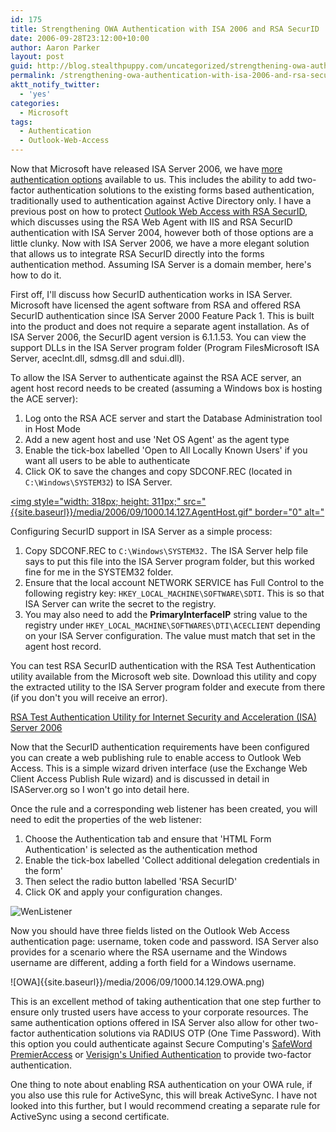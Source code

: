 ```yaml
---
id: 175
title: Strengthening OWA Authentication with ISA 2006 and RSA SecurID
date: 2006-09-28T23:12:00+10:00
author: Aaron Parker
layout: post
guid: http://blog.stealthpuppy.com/uncategorized/strengthening-owa-authentication-with-isa-2006-and-rsa-securid
permalink: /strengthening-owa-authentication-with-isa-2006-and-rsa-securid/
aktt_notify_twitter:
  - 'yes'
categories:
  - Microsoft
tags:
  - Authentication
  - Outlook-Web-Access
---
```

Now that Microsoft have released ISA Server 2006, we have [more authentication options](http://www.microsoft.com/technet/isa/2006/authentication.mspx) available to us. This includes the ability to add two-factor authentication solutions to the existing forms based authentication, traditionally used to authentication against Active Directory only. I have a previous post on how to protect [Outlook Web Access with RSA SecurID](http://www.trustedaccess.info/blogs/travelling/archive/2006/08/25/Protecting-Outlook-Web-Access-with-RSA-authentication.aspx), which discusses using the RSA Web Agent with IIS and RSA SecurID authentication with ISA Server 2004, however both of those options are a little clunky. Now with ISA Server 2006, we have a more elegant solution that allows us to integrate RSA SecurID directly into the forms authentication method. Assuming ISA Server is a domain member, here's how to do it.

First off, I'll discuss how SecurID authentication works in ISA Server. Microsoft have licensed the agent software from RSA and offered RSA SecurID authentication since ISA Server 2000 Feature Pack 1. This is built into the product and does not require a separate agent installation. As of ISA Server 2006, the SecurID agent version is 6.1.1.53. You can view the support DLLs in the ISA Server program folder (Program FilesMicrosoft ISA Server, aceclnt.dll, sdmsg.dll and sdui.dll).

To allow the ISA Server to authenticate against the RSA ACE server, an agent host record needs to be created (assuming a Windows box is hosting the ACE server):

  1. Log onto the RSA ACE server and start the Database Administration tool in Host Mode
  2. Add a new agent host and use 'Net OS Agent' as the agent type
  3. Enable the tick-box labelled 'Open to All Locally Known Users' if you want all users to be able to authenticate
  4. Click OK to save the changes and copy SDCONF.REC (located in `C:\Windows\SYSTEM32`) to ISA Server.

[<img style="width: 318px; height: 311px;" src="{{site.baseurl}}/media/2006/09/1000.14.127.AgentHost.gif" border="0" alt="]({{site.baseurl}}/media/2006/09/1000.14.127.AgentHost.gif)

Configuring SecurID support in ISA Server as a simple process:

  1. Copy SDCONF.REC to `C:\Windows\SYSTEM32.` The ISA Server help file says to put this file into the ISA Server program folder, but this worked fine for me in the SYSTEM32 folder.
  2. Ensure that the local account NETWORK SERVICE has Full Control to the following registry key: `HKEY_LOCAL_MACHINE\SOFTWARE\SDTI`. This is so that ISA Server can write the secret to the registry.
  3. You may also need to add the **PrimaryInterfaceIP** string value to the registry under `HKEY_LOCAL_MACHINE\SOFTWARES\DTI\ACECLIENT` depending on your ISA Server configuration. The value must match that set in the agent host record.

You can test RSA SecurID authentication with the RSA Test Authentication utility available from the Microsoft web site. Download this utility and copy the extracted utility to the ISA Server program folder and execute from there (if you don't you will receive an error).

[RSA Test Authentication Utility for Internet Security and Acceleration (ISA) Server 2006](http://www.microsoft.com/downloads/details.aspx?FamilyID=7b0ca409-55d0-4d33-bb3f-1ba4376d5737&DisplayLang=en)

Now that the SecurID authentication requirements have been configured you can create a web publishing rule to enable access to Outlook Web Access. This is a simple wizard driven interface (use the Exchange Web Client Access Publish Rule wizard) and is discussed in detail in ISAServer.org so I won't go into detail here.

Once the rule and a corresponding web listener has been created, you will need to edit the properties of the web listener:

  1. Choose the Authentication tab and ensure that 'HTML Form Authentication' is selected as the authentication method
  2. Enable the tick-box labelled 'Collect additional delegation credentials in the form'
  3. Then select the radio button labelled 'RSA SecurID'
  4. Click OK and apply your configuration changes.

![WenListener]({{site.baseurl}}/media/2006/09/1000.14.128.WebListener.png)

Now you should have three fields listed on the Outlook Web Access authentication page: username, token code and password. ISA Server also provides for a scenario where the RSA username and the Windows username are different, adding a forth field for a Windows username.

![OWA]{{site.baseurl}}/media/2006/09/1000.14.129.OWA.png)

This is an excellent method of taking authentication that one step further to ensure only trusted users have access to your corporate resources. The same authentication options offered in ISA Server also allow for other two-factor authentication solutions via RADIUS OTP (One Time Password). With this option you could authenticate against Secure Computing's [SafeWord PremierAccess](http://www.securecomputing.com/index.cfm?skey=643) or [Verisign's Unified Authentication](http://www.verisign.com/products-services/security-services/unified-authentication/index.html) to provide two-factor authentication.

One thing to note about enabling RSA authentication on your OWA rule, if you also use this rule for ActiveSync, this will break ActiveSync. I have not looked into this further, but I would recommend creating a separate rule for ActiveSync using a second certificate.
